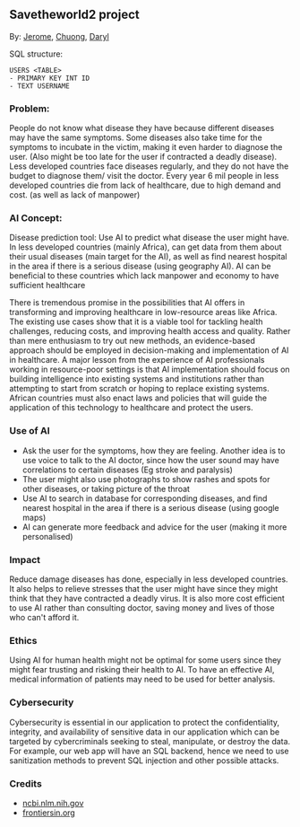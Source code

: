 ## Savetheworld2 project

By: [Jerome](https://github.com/jeromepalayoor), [Chuong](https://github.com/hollowcrust), [Daryl](https://github.com/cutekittens123)


SQL structure:

```
USERS <TABLE>
- PRIMARY KEY INT ID
- TEXT USERNAME
```


### Problem:
People do not know what disease they have because different diseases may have the same symptoms. Some diseases also take time for the symptoms to incubate in the victim, making it even harder to diagnose the user. (Also might be too late for the user if contracted a deadly disease). Less developed countries face diseases regularly, and they do not have the budget to diagnose them/ visit the doctor. Every year 6 mil people in less developed countries die from lack of healthcare, due to high demand and cost. (as well as lack of manpower)

### AI Concept:
Disease prediction tool: Use AI to predict what disease the user might have. In less developed countries (mainly Africa), can get data from them about their usual diseases (main target for the AI), as well as find nearest hospital in the area if there is a serious disease (using geography AI). AI can be beneficial to these countries which lack manpower and economy to have sufficient healthcare

There is tremendous promise in the possibilities that AI offers in transforming and improving healthcare in low-resource areas like Africa. The existing use cases show that it is a viable tool for tackling health challenges, reducing costs, and improving health access and quality. Rather than mere enthusiasm to try out new methods, an evidence-based approach should be employed in decision-making and implementation of AI in healthcare. A major lesson from the experience of AI professionals working in resource-poor settings is that AI implementation should focus on building intelligence into existing systems and institutions rather than attempting to start from scratch or hoping to replace existing systems. African countries must also enact laws and policies that will guide the application of this technology to healthcare and protect the users.

### Use of AI
- Ask the user for the symptoms, how they are feeling. Another idea is to use voice to talk to the AI doctor, since how the user sound may have correlations to certain diseases (Eg stroke and paralysis)
- The user might also use photographs to show rashes and spots for other diseases, or taking picture of the throat
- Use AI to search in database for corresponding diseases, and find nearest hospital in the area if there is a serious disease (using google maps)
- AI can generate more feedback and advice for the user (making it more personalised)

### Impact
Reduce damage diseases has done, especially in less developed countries. It also helps to relieve stresses that the user might have since they might think that they have contracted a deadly virus. It is also more cost efficient to use AI rather than consulting doctor, saving money and lives of those who can't afford it.

### Ethics
Using AI for human health might not be optimal for some users since they might fear trusting and risking their health to AI. To have an effective AI, medical information of patients may need to be used for better analysis.

### Cybersecurity
Cybersecurity is essential in our application to protect the confidentiality, integrity, and availability of sensitive data in our application which can be targeted by cybercriminals seeking to steal, manipulate, or destroy the data. For example, our web app will have an SQL backend, hence we need to use sanitization methods to prevent SQL injection and other possible attacks.


### Credits
- [ncbi.nlm.nih.gov](https://www.ncbi.nlm.nih.gov/pmc/articles/PMC7120372/)
- [frontiersin.org](https://www.frontiersin.org/articles/10.3389/fdgth.2020.00006/full)